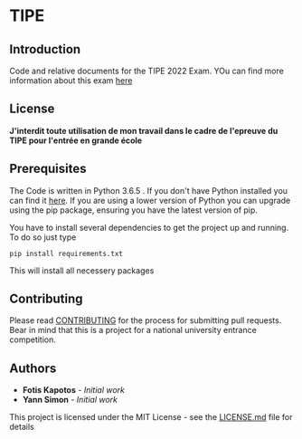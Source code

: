 # TIPE

## Introduction

Code and relative documents for the TIPE 2022 Exam. YOu can find more information about this exam [here](https://fr.wikipedia.org/wiki/Travail_d%27initiative_personnelle_encadr%C3%A9)

## License

**J'interdit toute utilisation de mon travail dans le cadre de l'epreuve du TIPE pour l'entrée en grande école**

## Prerequisites

The Code is written in Python 3.6.5 . If you don't have Python installed you can find it [here](https://www.python.org/downloads/). If you are using a lower version of Python you can upgrade using the pip package, ensuring you have the latest version of pip.


You have to install several dependencies to get the project up and running. To do so just type
```
pip install requirements.txt
```
This will install all necessery packages

## Contributing

Please read [CONTRIBUTING](https://github.com/fotisk07/TIPE/blob/master/CONTRIBUTING.md) for the process for submitting pull requests. 
Bear in mind that this is a project for a national university entrance competition.

## Authors

* **Fotis Kapotos** - *Initial work*
* **Yann Simon** - *Initial work*

This project is licensed under the MIT License - see the [LICENSE.md](https://github.com/fotisk07/TIPE/blob/master/LICENSE) file for details
